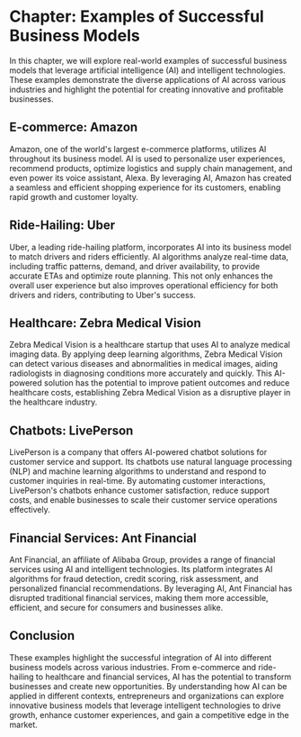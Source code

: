 Chapter: Examples of Successful Business Models
===============================================

In this chapter, we will explore real-world examples of successful business models that leverage artificial intelligence (AI) and intelligent technologies. These examples demonstrate the diverse applications of AI across various industries and highlight the potential for creating innovative and profitable businesses.

E-commerce: Amazon
------------------

Amazon, one of the world's largest e-commerce platforms, utilizes AI throughout its business model. AI is used to personalize user experiences, recommend products, optimize logistics and supply chain management, and even power its voice assistant, Alexa. By leveraging AI, Amazon has created a seamless and efficient shopping experience for its customers, enabling rapid growth and customer loyalty.

Ride-Hailing: Uber
------------------

Uber, a leading ride-hailing platform, incorporates AI into its business model to match drivers and riders efficiently. AI algorithms analyze real-time data, including traffic patterns, demand, and driver availability, to provide accurate ETAs and optimize route planning. This not only enhances the overall user experience but also improves operational efficiency for both drivers and riders, contributing to Uber's success.

Healthcare: Zebra Medical Vision
--------------------------------

Zebra Medical Vision is a healthcare startup that uses AI to analyze medical imaging data. By applying deep learning algorithms, Zebra Medical Vision can detect various diseases and abnormalities in medical images, aiding radiologists in diagnosing conditions more accurately and quickly. This AI-powered solution has the potential to improve patient outcomes and reduce healthcare costs, establishing Zebra Medical Vision as a disruptive player in the healthcare industry.

Chatbots: LivePerson
--------------------

LivePerson is a company that offers AI-powered chatbot solutions for customer service and support. Its chatbots use natural language processing (NLP) and machine learning algorithms to understand and respond to customer inquiries in real-time. By automating customer interactions, LivePerson's chatbots enhance customer satisfaction, reduce support costs, and enable businesses to scale their customer service operations effectively.

Financial Services: Ant Financial
---------------------------------

Ant Financial, an affiliate of Alibaba Group, provides a range of financial services using AI and intelligent technologies. Its platform integrates AI algorithms for fraud detection, credit scoring, risk assessment, and personalized financial recommendations. By leveraging AI, Ant Financial has disrupted traditional financial services, making them more accessible, efficient, and secure for consumers and businesses alike.

Conclusion
----------

These examples highlight the successful integration of AI into different business models across various industries. From e-commerce and ride-hailing to healthcare and financial services, AI has the potential to transform businesses and create new opportunities. By understanding how AI can be applied in different contexts, entrepreneurs and organizations can explore innovative business models that leverage intelligent technologies to drive growth, enhance customer experiences, and gain a competitive edge in the market.
